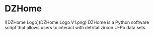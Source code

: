 # DZHome
![DZHome Logo](DZHome Logo V1.png)
DZHome is a Python software script that allows users to interact with detrital zircon U-Pb data sets.
